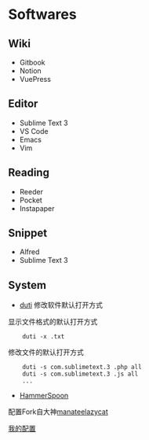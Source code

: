 # Softwares

## Wiki
- Gitbook
- Notion
- VuePress


## Editor
- Sublime Text 3
- VS Code
- Emacs
- Vim



## Reading
- Reeder
- Pocket
- Instapaper


## Snippet
- Alfred
- Sublime Text 3


## System

- [duti](https://github.com/moretension/duti) 修改软件默认打开方式

显示文件格式的默认打开方式
```shell
    duti -x .txt
```

修改文件的默认打开方式
```shell
    duti -s com.sublimetext.3 .php all
    duti -s com.sublimetext.3 .js all    
    ...
```


- [HammerSpoon](https://github.com/Hammerspoon/hammerspoon)

配置Fork自大神[manateelazycat](https://github.com/manateelazycat/hammerspoon-config)


[我的配置](https://github.com/slow-is-fast/hammerspoon_config)


